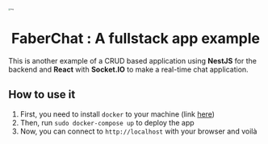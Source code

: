 <img src="https://pbs.twimg.com/profile_images/1547158629471686658/4LZ9xIEF_400x400.jpg" alt="img" style="zoom:25%;" />

<h1 align="center">FaberChat : A fullstack app example</h1>

This is another example of a CRUD based application using **NestJS** for the backend and **React** with **Socket.IO** to make a real-time chat application.

## How to use it

1. First, you need to install `docker` to your machine (link [here](https://www.docker.com/products/docker-desktop/))
2. Then, run `sudo docker-compose up` to deploy the app
3. Now, you can connect to `http://localhost` with your browser and voilà